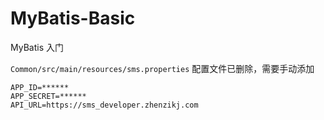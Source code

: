 # MyBatis-Basic
MyBatis 入门

 `Common/src/main/resources/sms.properties` 配置文件已删除，需要手动添加
 ```$xslt
 APP_ID=******
 APP_SECRET=******
 API_URL=https://sms_developer.zhenzikj.com
```
